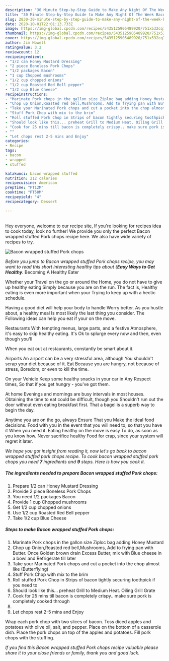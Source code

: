 ```yaml
---
description: "30 Minute Step-by-Step Guide to Make Any Night Of The Week Bacon wrapped stuffed Pork chops"
title: "30 Minute Step-by-Step Guide to Make Any Night Of The Week Bacon wrapped stuffed Pork chops"
slug: 2830-30-minute-step-by-step-guide-to-make-any-night-of-the-week-bacon-wrapped-stuffed-pork-chops
date: 2020-10-01T22:01:13.733Z
image: https://img-global.cpcdn.com/recipes/5435125905489920/751x532cq70/bacon-wrapped-stuffed-pork-chops-recipe-main-photo.jpg
thumbnail: https://img-global.cpcdn.com/recipes/5435125905489920/751x532cq70/bacon-wrapped-stuffed-pork-chops-recipe-main-photo.jpg
cover: https://img-global.cpcdn.com/recipes/5435125905489920/751x532cq70/bacon-wrapped-stuffed-pork-chops-recipe-main-photo.jpg
author: Jim Howell
ratingvalue: 3.2
reviewcount: 12
recipeingredient:
- "1/2 can Honey Mustard Dressing"
- "2 piece Boneless Pork Chops"
- "1/2 packages Bacon"
- "1 cup Chopped mushrooms"
- "1/2 cup chopped onions"
- "1/2 cup Roasted Red Bell pepper"
- "1/2 cup Blue Cheese"
recipeinstructions:
- "Marinate Pork chops in the gallon size Ziploc bag adding Honey Mustard"
- "Chop up Onion,Roasted red bell,Mushrooms, Add to frying pan with Butter. Once Golden brown drain Excess Butter, mix with Blue cheese in a bowl and Refrigerate till later"
- "Take your Marinated Pork chops and cut a pocket into the chop almost like (Butterflying)"
- "Stuff Pork Chop with mix to the brim"
- "Roll stuffed Pork Chop in Strips of bacon tightly securing toothpick if you need to"
- "Should look like this... preheat Grill to Medium Heat. Oiling Grill Grate"
- "Cook for 25 mins till bacon is completely crispy.. make sure pork is completely cooked through"
- ""
- "Let chops rest 2-5 mins and Enjoy"
categories:
- Recipe
tags:
- bacon
- wrapped
- stuffed

katakunci: bacon wrapped stuffed 
nutrition: 212 calories
recipecuisine: American
preptime: "PT12M"
cooktime: "PT50M"
recipeyield: "4"
recipecategory: Dessert

---
```

<br>
Hey everyone, welcome to our recipe site, If you're looking for recipes idea to cook today, look no further! We provide you only the perfect Bacon wrapped stuffed Pork chops recipe here. We also have wide variety of recipes to try.
<br>


![Bacon wrapped stuffed Pork chops](https://img-global.cpcdn.com/recipes/5435125905489920/751x532cq70/bacon-wrapped-stuffed-pork-chops-recipe-main-photo.jpg)

<i>Before you jump to Bacon wrapped stuffed Pork chops recipe, you may want to read this short interesting healthy tips about {<strong>Easy Ways to Get Healthy</strong>.</i>
Becoming A Healthy Eater

Whether your Travel on the go or around the
Home, you do not have to give up healthy eating
Simply because you are on the run. The fact is,
Healthy eating is even more important when your
Trying to keep up with a hectic schedule.

Having a good diet will help your body to handle
Worry better. As you hustle about, a healthy meal
Is most likely the last thing you consider. The
Following ideas can help you eat if your on the move.

Restaurants
With tempting menus, large parts, and a festive
Atmosphere, it's easy to skip healthy eating. It's
Ok to splurge every now and then, even though you'll

When you eat out at restaurants, constantly be smart
about it.

Airports
An airport can be a very stressful area, although
You shouldn't scrap your diet because of it. Eat
Because you are hungry, not because of stress,
Boredom, or even to kill the time.

On your Vehicle 
Keep some healthy snacks in your car in Any Respect times,
So that if you get hungry - you've got them.

At home
Evenings and mornings are busy intervals in most houses.
Obtaining the time to eat could be difficult, though you
Shouldn't run out the door without even eating breakfast
first. 
That a bagel is a superb way to begin the day.

Anytime you are on the go, always Ensure That you
Make the ideal food decisions. 
Food with you in the event that you will need to, so that you have it
When you need it. Eating healthy on the move is easy
To do, as soon as you know how. Never sacrifice healthy
Food for crap, since your system will regret it later.


<i>We hope you got insight from reading it, now let's go back to bacon wrapped stuffed pork chops recipe. To cook bacon wrapped stuffed pork chops you need <strong>7</strong> ingredients and <strong>9</strong> steps. Here is how you cook it.
</i>

##### The ingredients needed to prepare Bacon wrapped stuffed Pork chops:

1. Prepare 1/2 can Honey Mustard Dressing
1. Provide 2 piece Boneless Pork Chops
1. You need 1/2 packages Bacon
1. Provide 1 cup Chopped mushrooms
1. Get 1/2 cup chopped onions
1. Use 1/2 cup Roasted Red Bell pepper
1. Take 1/2 cup Blue Cheese


##### Steps to make Bacon wrapped stuffed Pork chops:

1. Marinate Pork chops in the gallon size Ziploc bag adding Honey Mustard
1. Chop up Onion,Roasted red bell,Mushrooms, Add to frying pan with Butter. Once Golden brown drain Excess Butter, mix with Blue cheese in a bowl and Refrigerate till later
1. Take your Marinated Pork chops and cut a pocket into the chop almost like (Butterflying)
1. Stuff Pork Chop with mix to the brim
1. Roll stuffed Pork Chop in Strips of bacon tightly securing toothpick if you need to
1. Should look like this... preheat Grill to Medium Heat. Oiling Grill Grate
1. Cook for 25 mins till bacon is completely crispy.. make sure pork is completely cooked through
1. 
1. Let chops rest 2-5 mins and Enjoy


Wrap each pork chop with two slices of bacon. Toss diced apples and potatoes with olive oil, salt, and pepper. Place on the bottom of a casserole dish. Place the pork chops on top of the apples and potatoes. Fill pork chops with the stuffing. 

<i>If you find this Bacon wrapped stuffed Pork chops recipe valuable please share it to your close friends or family, thank you and good luck.</i>
